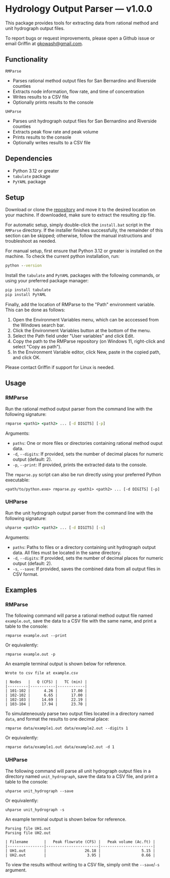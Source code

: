 # Hydrology Output Parser — v1.0.0
This package provides tools for extracting data from rational method and unit hydrograph output files.

To report bugs or request improvements, please open a Github issue or email Griffin at gkowash@gmail.com.

## Functionality
`RMParse`
- Parses rational method output files for San Bernardino and Riverside counties
- Extracts node information, flow rate, and time of concentration
- Writes results to a CSV file
- Optionally prints results to the console

`UHParse`
- Parses unit hydrograph output files for San Bernardino and Riverside counties
- Extracts peak flow rate and peak volume
- Prints results to the console
- Optionally writes results to a CSV file

## Dependencies
- Python 3.12 or greater
- `tabulate` package
- `PyYAML` package

## Setup
Download or clone the [repository](https://github.com/gkowash/RMParse) and move it to the desired location on your machine. If downloaded, make sure to extract the resulting zip file.

For automatic setup, simply double-click the `install.bat` script in the `RMParse` directory. If the installer finishes successfully, the remainder of this section can be skipped; otherwise, follow the manual instructions and troubleshoot as needed.

For manual setup, first ensure that Python 3.12 or greater is installed on the machine. To check the current python installation, run:

```bat
python --version
```

Install the `tabulate` and `PyYAML` packages with the following commands, or using your preferred package manager:

```bat
pip install tabulate
pip install PyYAML
```

Finally, add the location of RMParse to the "Path" environment variable. This can be done as follows:
1. Open the Environment Variables menu, which can be acccessed from the Windows search bar.
2. Click the Environment Variables button at the bottom of the menu.
3. Select the Path field under "User variables" and click Edit.
4. Copy the path to the RMParse repository (on Windows 11, right-click and select "Copy as path").
5. In the Environment Variable editor, click New, paste in the copied path, and click OK.

Please contact Griffin if support for Linux is needed.

## Usage
### RMParse
Run the rational method output parser from the command line with the following signature:

```bat
rmparse <path1> <path2> ... [-d DIGITS] [-p]
```

Arguments:
- `paths`: One or more files or directories containing rational method ouput data.
- `-d`, `--digits`: If provided, sets the number of decimal places for numeric output (default: 2).
- `-p`, `--print`: If provided, prints the extracted data to the console.

The `rmparse.py` script can also be run directly using your preferred Python executable:

```text
<path/to/python.exe> rmparse.py <path1> <path2> ... [-d DIGITS] [-p]
```

### UHParse
Run the unit hydrograph output parser from the command line with the following signature:

```bat
uhparse <path1> <path2> ... [-d DIGITS] [-s]
```

Arguments:
- `paths`: Paths to files or a directory containing unit hydrograph output data. All files must be located in the same directory.
- `-d`, `--digits`: If provided, sets the number of decimal places for numeric output (default: 2).
- `-s`, `--save`: If provided, saves the combined data from all output files in CSV format.

## Examples
### RMParse

The following command will parse a rational method output file named `example.out`, save the data to a CSV file with the same name, and print a table to the console:
```text
rmparse example.out --print
```
Or equivalently:
```text
rmparse example.out -p
```

An example terminal output is shown below for reference.
```text
Wrote to csv file at example.csv

| Nodes   |   Q (CFS) |   TC (min) |
|---------|-----------|------------|
| 101-102 |      4.26 |      17.00 |
| 102-102 |      6.65 |      17.00 |
| 102-103 |     14.69 |      22.19 |
| 103-104 |     17.94 |      23.70 |
```

To simulateneously parse two output files located in a directory named `data`, and format the results to one decimal place:
```text
rmparse data/example1.out data/example2.out --digits 1
```
Or equivalently:
```text
rmparse data/example1.out data/example2.out -d 1
```

### UHParse
The following command will parse all unit hydrograph output files in a directory named `unit_hydrograph`, save the data to a CSV file, and print a table to the console:
```text
uhparse unit_hydrograph --save
```
Or equivalently:
```text
uhparse unit_hydrograph -s
```

An example terminal output is shown below for reference.
```text
Parsing file UH1.out
Parsing file UH2.out

| Filename       |   Peak flowrate (CFS) |   Peak volume (Ac.ft) |
|----------------|-----------------------|-----------------------|
| UH1.out        |                 26.18 |                  5.15 |
| UH2.out        |                  3.95 |                  0.66 |
```

To view the results without writing to a CSV file, simply omit the `--save`/`-s` argument.